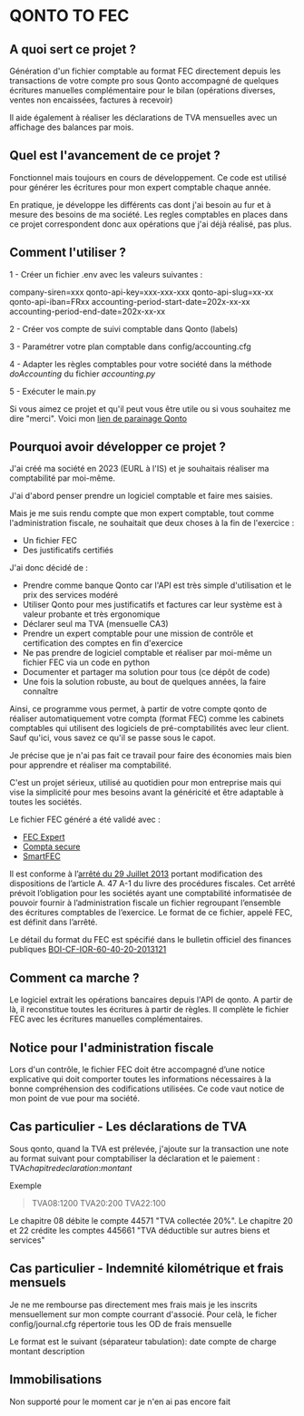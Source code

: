 # QONTO TO FEC

## A quoi sert ce projet ?

Génération d'un fichier comptable au format FEC directement depuis les transactions de votre compte pro sous Qonto
accompagné de quelques écritures manuelles complémentaire pour le bilan (opérations diverses, ventes non encaissées, factures à recevoir)

Il aide également à réaliser les déclarations de TVA mensuelles avec un affichage des balances par mois.

## Quel est l'avancement de ce projet ?

Fonctionnel mais toujours en cours de développement.
Ce code est utilisé pour générer les écritures pour mon expert comptable chaque année.

En pratique, je développe les différents cas dont j'ai besoin au fur et à mesure des besoins de ma société.
Les regles comptables en places dans ce projet correspondent donc aux opérations que j'ai déjà réalisé, pas plus.

## Comment l'utiliser ?

1 - Créer un fichier .env avec les valeurs suivantes :

company-siren=xxx
qonto-api-key=xxx-xxx-xxx
qonto-api-slug=xx-xx
qonto-api-iban=FRxx
accounting-period-start-date=202x-xx-xx
accounting-period-end-date=202x-xx-xx

2 - Créer vos compte de suivi comptable dans Qonto (labels)

3 - Paramétrer votre plan comptable dans config/accounting.cfg

4 - Adapter les règles comptables pour votre société dans la méthode *doAccounting* du fichier *accounting.py*

5 - Exécuter le main.py

Si vous aimez ce projet et qu'il peut vous être utile ou si vous souhaitez me dire "merci".
Voici mon [lien de parainage Qonto](https://qonto.com/r/crajqe)

## Pourquoi avoir développer ce projet ?

J'ai créé ma société en 2023 (EURL à l'IS) et je souhaitais réaliser ma comptabilité par moi-même.

J'ai d'abord penser prendre un logiciel comptable et faire mes saisies.

Mais je me suis rendu compte que mon expert comptable, tout comme l'administration fiscale, ne souhaitait que deux choses à la fin de l'exercice :

- Un fichier FEC
- Des justificatifs certifiés

J'ai donc décidé de :

- Prendre comme banque Qonto car l'API est très simple d'utilisation et le prix des services modéré
- Utiliser Qonto pour mes justificatifs et factures car leur système est à valeur probante et très ergonomique
- Déclarer seul ma TVA (mensuelle CA3)
- Prendre un expert comptable pour une mission de contrôle et certification des comptes en fin d'exercice
- Ne pas prendre de logiciel comptable et réaliser par moi-même un fichier FEC via un code en python
- Documenter et partager ma solution pour tous (ce dépôt de code)
- Une fois la solution robuste, au bout de quelques années, la faire connaître

Ainsi, ce programme vous permet, à partir de votre compte qonto de réaliser automatiquement votre compta (format FEC)
comme les cabinets comptables qui utilisent des logiciels de pré-comptabilités avec leur client.
Sauf qu'ici, vous savez ce qu'il se passe sous le capot.

Je précise que je n'ai pas fait ce travail pour faire des économies mais bien pour apprendre et réaliser ma comptabilité.

C'est un projet sérieux, utilisé au quotidien pour mon entreprise mais qui vise la simplicité pour mes besoins
avant la généricité et être adaptable à toutes les sociétés.

Le fichier FEC généré a été validé avec :

- [FEC Expert](https://www.fec-expert.fr/)
- [Compta secure](https://app.comptasecure.fr/)
- [SmartFEC](https://smartfec-plus.cncc.fr/)

Il est conforme à l’[arrêté du 29 Juillet 2013](http://legifrance.gouv.fr/eli/arrete/2013/7/29/BUDE1315492A/jo/texte) portant modification des dispositions de l’article A. 47 A-1 du livre des procédures fiscales.
Cet arrêté prévoit l’obligation pour les sociétés ayant une comptabilité informatisée de pouvoir fournir à l’administration fiscale un fichier regroupant l’ensemble des écritures comptables de l’exercice.
Le format de ce fichier, appelé FEC, est définit dans l’arrêté.

Le détail du format du FEC est spécifié dans le bulletin officiel des finances publiques [BOI-CF-IOR-60-40-20-2013121](https://bofip.impots.gouv.fr/bofip/9028-PGP.html/identifiant%3DBOI-CF-IOR-60-40-20-20131213)

## Comment ca marche ?

Le logiciel extrait les opérations bancaires depuis l'API de qonto.
A partir de là, il reconstitue toutes les écritures à partir de règles.
Il complète le fichier FEC avec les écritures manuelles complémentaires.

## Notice pour l'administration fiscale

Lors d'un contrôle, le fichier FEC doit être accompagné d’une notice explicative qui doit comporter toutes les informations nécessaires à la bonne compréhension des codifications utilisées.
Ce code vaut notice de mon point de vue pour ma société.

## Cas particulier - Les déclarations de TVA

Sous qonto, quand la TVA est prélevée, j'ajoute sur la transaction une note au format suivant pour comptabiliser la déclaration et le paiement : TVA*chapitredeclaration*:*montant*

Exemple
> TVA08:1200
> TVA20:200
> TVA22:100

Le chapitre 08 débite le compte 44571 "TVA collectée 20%".
Le chapitre 20 et 22 crédite les comptes 445661 "TVA déductible sur autres biens et services"

## Cas particulier - Indemnité kilométrique et frais mensuels

Je ne me rembourse pas directement mes frais mais je les inscrits mensuellement sur mon compte courrant d'associé.
Pour celà, le ficher config/journal.cfg répertorie tous les OD de frais mensuelle

Le format est le suivant (séparateur tabulation):
date compte de charge montant description

## Immobilisations

Non supporté pour le moment car je n'en ai pas encore fait
